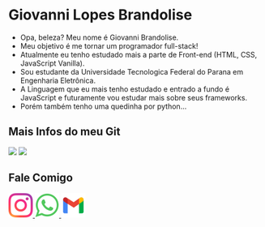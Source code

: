 # **Giovanni Lopes Brandolise**

- Opa, beleza? Meu nome é Giovanni Brandolise.
- Meu objetivo é me tornar um programador full-stack!
- Atualmente eu tenho estudado mais a parte de Front-end (HTML, CSS, JavaScript Vanilla).
- Sou estudante da Universidade Tecnologica Federal do Parana em Engenharia Eletrônica.
- A Linguagem que eu mais tenho estudado e entrado a fundo é JavaScript e futuramente vou estudar mais sobre seus frameworks.
- Porém também tenho uma quedinha por python...


## **Mais Infos do meu Git**


<div>
  <img height="150" src="https://github-readme-stats.vercel.app/api?username=GiovanniBrand&show_icons=true&theme=tokyonight&include_all_commits=true&count_private=true"/>
  <img height="150" src="https://github-readme-stats.vercel.app/api/top-langs/?username=GiovanniBrand&layout=compact&langs_count=7&theme=tokyonight"/>
</div>
  
## **Fale Comigo**


<div>
  <a href="https://www.instagram.com/giovannilbrandolise/">
    <img src="https://github.com/GiovanniBrand/GiovanniBrand/blob/main/insta.png">
  </a>
  <a href="https://api.whatsapp.com/send?phone=5515998134345&text=Ol%C3%A1%2C%20Giovanni!">
    <img src="https://github.com/GiovanniBrand/GiovanniBrand/blob/main/whatsapp.png">
  </a>
  <a href="mailto:giovannilb12@gmail.com">
    <img src="https://github.com/GiovanniBrand/GiovanniBrand/blob/main/gmail.png">
  </a>
</div>
